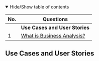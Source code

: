 <details open>
<summary>
Hide/Show table of contents
</summary>

| No. | Questions                                                |
| --- | -------------------------------------------------------- |
|     | **Use Cases and User Stories**                           |
| 1   | [What is Business Analysis?](#what-is-business-analysis) |

## Use Cases and User Stories
